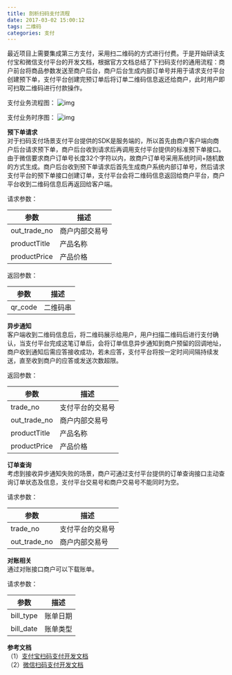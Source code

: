 ```yaml
---
title: 剖析扫码支付流程
date: 2017-03-02 15:00:12
tags: 二维码
categories: 支付
---
```

最近项目上需要集成第三方支付，采用扫二维码的方式进行付费。于是开始研读支付宝和微信支付平台的开发文档，根据官方文档总结了下扫码支付的通用流程：商户前台将商品参数发送至商户后台，商户后台生成内部订单号并用于请求支付平台创建预下单，支付平台创建完预订单后将订单二维码信息返还给商户，此时用户即可扫取二维码进行付款操作。  

支付业务流程图：
![img](http://o6xqhzzif.bkt.clouddn.com/hexo/analyze-qr-code-payment/picture1.png)

<!-- more -->
支付业务时序图：
![img](http://o6xqhzzif.bkt.clouddn.com/hexo/analyze-qr-code-payment/picture2.png)

**预下单请求**  
对于扫码支付场景支付平台提供的SDK是服务端的，所以首先由商户客户端向商户后台请求预下单，商户后台收到请求后再调用支付平台提供的标准预下单接口。由于微信要求商户订单号长度32个字符以内，故商户订单号采用系统时间+随机数的方式生成。商户后台收到预下单请求后首先生成商户系统内部订单号，然后请求支付平台的预下单接口创建订单，支付平台会将二维码信息返回给商户平台，商户平台收到二维码信息后再返回给客户端。

请求参数：

参数          | 描述
------------ | -----------
out_trade_no | 商户内部交易号
productTitle | 产品名称
productPrice | 产品价格

返回参数：

参数          | 描述
------------ | -----------
qr_code      | 二维码串

**异步通知**  
客户端收到二维码信息后，将二维码展示给用户，用户扫描二维码后进行支付确认，当支付平台完成这笔订单后，会将订单信息异步通知到商户预留的回调地址，商户收到通知后需应答接收成功，若未应答，支付平台将按一定时间间隔持续发送，直至收到商户的应答或发送次数超限。

返回参数：

参数          | 描述
------------ | -----------
trade_no     | 支付平台的交易号
out_trade_no | 商户内部交易号
productTitle | 产品名称
productPrice | 产品价格

**订单查询**  
考虑到接收异步通知失败的场景，商户可通过支付平台提供的订单查询接口主动查询订单状态及信息，支付平台交易号和商户交易号不能同时为空。

请求参数：

参数          | 描述
------------ | -----------
trade_no     | 支付平台的交易号
out_trade_no | 商户内部交易号

**对账相关**  
通过对账接口商户可以下载账单。  

请求参数：  

参数          | 描述
------------ | -----------
bill_type    | 账单日期
bill_date    | 账单类型

**参考文档**  
（1）[支付宝扫码支付开发文档](https://doc.open.alipay.com/docs/doc.htm?treeId=194&articleId=105072&docType=1)  
（2）[微信扫码支付开发文档](https://pay.weixin.qq.com/wiki/doc/api/native.php?chapter=6_1)
